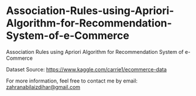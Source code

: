 # Association-Rules-using-Apriori-Algorithm-for-Recommendation-System-of-e-Commerce

Association Rules using Apriori Algorithm for Recommendation System of e-Commerce

Dataset Source:
https://www.kaggle.com/carrie1/ecommerce-data

For more information, feel free to contact me by email:
zahranabilaizdihar@gmail.com
